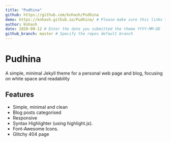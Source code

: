```yaml
---
title: "Pudhina"
github: https://github.com/knhash/Pudhina
demo: https://knhash.github.io/Pudhina/ # Please make sure this links to the theme demo and not your personal/business site
author: Knhash
date: 2020-09-12 # Enter the date you submitted the theme YYYY-MM-DD
github_branch: master # Specify the repos default branch
---
```


# Pudhina

A simple, minimal Jekyll theme for a personal web page and blog, focusing on white space and readability

## Features

* Simple, minimal and clean
* Blog posts categorised
* Responsive
* Syntax Highlighter (using highlight.js).
* Font-Awesome Icons.
* Glitchy 404 page

